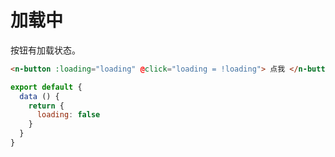 # 加载中

按钮有加载状态。

```html
<n-button :loading="loading" @click="loading = !loading"> 点我 </n-button>
```

```js
export default {
  data () {
    return {
      loading: false
    }
  }
}
```
